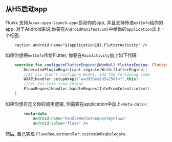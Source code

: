 ## 从H5启动app
Fluwx 支持从`<wx-open-launch-app>`启动你的app, 并且支持传递`extInfo`给你的app.
对于Android来说,你要在`AndroidManifest.xml`中给你的`application`加上一个标签:
```
    <action android:name="${applicationId}.FlutterActivity" />
```
如果你想把`extInfo`传给Flutter, 你要在`MainActivity`加上如下代码:
```kotlin
    override fun configureFlutterEngine(@NonNull flutterEngine: FlutterEngine) {
        GeneratedPluginRegistrant.registerWith(flutterEngine);
        //If you didn't configure WxAPI, add the following code
        WXAPiHandler.setupWxApi("wxd930ea5d5a258f4f",this)
        //Get Ext-Info from Intent.
        FluwxRequestHandler.handleRequestInfoFromIntent(intent)
    }
```
如果你想自定义你的调用逻辑, 你需要在application中加上`<meta-data>`:
```xml
        <meta-data
            android:name="handleWeChatRequestByFluwx"
            android:value="flase" />
```
然后, 自己实现 `FluwxRequestHandler.customOnReqDelegate`.